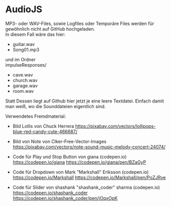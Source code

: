 # AudioJS
MP3- oder WAV-Files, sowie Logfiles oder Temporäre Files werden für gewöhnlich nicht auf GitHub hochgeladen.  
In diesem Fall wäre das hier:  
- guitar.wav
- Song01.mp3

und im Ordner  
impulseResponses/
- cave.wav
- church.wav
- garage.wav
- room.wav

Statt Dessen liegt auf Github hier jetzt je eine leere Textdatei. Einfach damit man weiß, wo die Sounddateien eigentlich sind.  

Verwendetes Fremdmaterial:
- Bild Lollis von Chuck Herrera
  https://pixabay.com/vectors/lollipops-blue-red-candy-cute-466687/

- Bild von Note von Clker-Free-Vector-Images
  https://pixabay.com/vectors/note-sound-music-melody-concert-24074/

- Code für Play und Stop Button von giana (codepen.io)
  https://codepen.io/giana
  https://codepen.io/giana/pen/BZaGyP

- Code für Dropdown von Mark "Markshall" Eriksson (codepen.io)
  https://codepen.io/Markshall
  https://codepen.io/Markshall/pen/PoZJRve

- Code für Slider von shashank "shashank_coder" sharma (codepen.io)
  https://codepen.io/shashank_coder
  https://codepen.io/shashank_coder/pen/jOqxOpK
